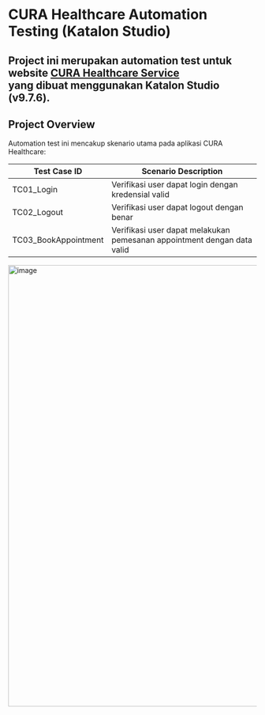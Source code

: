# CURA Healthcare Automation Testing (Katalon Studio)
Project ini merupakan **automation test untuk website [CURA Healthcare Service](https://katalon-demo-cura.herokuapp.com/)**  
yang dibuat menggunakan **Katalon Studio** (v9.7.6).
---

## Project Overview

Automation test ini mencakup skenario utama pada aplikasi CURA Healthcare:

| Test Case ID | Scenario Description |
|---------------|----------------------|
| TC01_Login | Verifikasi user dapat login dengan kredensial valid |
| TC02_Logout | Verifikasi user dapat logout dengan benar |
| TC03_BookAppointment | Verifikasi user dapat melakukan pemesanan appointment dengan data valid |

<img width="995" height="893" alt="image" src="https://github.com/user-attachments/assets/b1221f71-7a65-4ed4-995d-fd40e853b80f" />
